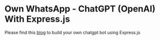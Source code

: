 # Own WhatsApp - ChatGPT (OpenAI) With Express.js

Please find this [blog](https://blog.gands.tech/blog/whatsapp-chatgpt-bot-expressjs) to build your own chatgpt bot using Express.js 